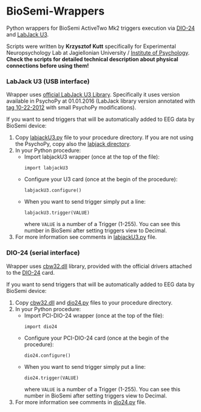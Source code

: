 # BioSemi-Wrappers

Python wrappers for BioSemi ActiveTwo Mk2 triggers execution via [DIO-24] and [LabJack U3].

Scripts were written by **Krzysztof Kutt** specifically for Experimental Neuropsychology Lab at Jagiellonian University / [Institute of Psychology]. __Check the scripts for detailed technical description about physical connections before using them!__

### LabJack U3 (USB interface)

Wrapper uses [official LabJack U3 Library]. Specifically it uses version available in PsychoPy at 01.01.2016 (LabJack library version annotated with [tag 10-22-2012] with small PsychoPy modifications).

If you want to send triggers that will be automatically added to EEG data by BioSemi device:
 1. Copy [labjackU3.py] file to your procedure directory. If you are not using the PsychoPy, copy also the [labjack directory].
 2. In your Python procedure:
    - Import labjackU3 wrapper (once at the top of the file):
      ``` 
      import labjackU3
      ```
    - Configure your U3 card (once at the begin of the procedure):
      ``` 
      labjackU3.configure()
      ```
    - When you want to send trigger simply put a line:
      ``` 
      labjackU3.trigger(VALUE)
      ```
      where `VALUE` is a number of a Trigger (1-255). You can see this number in BioSemi after setting triggers view to Decimal.
 3. For more information see comments in [labjackU3.py] file.

### DIO-24 (serial interface)

Wrapper uses [cbw32.dll] library, provided with the official drivers attached to the [DIO-24] card.

If you want to send triggers that will be automatically added to EEG data by BioSemi device:
 1. Copy [cbw32.dll] and [dio24.py] files to your procedure directory.
 2. In your Python procedure:
    - Import PCI-DIO-24 wrapper (once at the top of the file):
      ``` 
      import dio24
      ```
    - Configure your PCI-DIO-24 card (once at the begin of the procedure):
      ``` 
      dio24.configure()
      ```
    - When you want to send trigger simply put a line:
      ``` 
      dio24.trigger(VALUE)
      ```
      where `VALUE` is a number of a Trigger (1-255). You can see this number in BioSemi after setting triggers view to Decimal.
 3. For more information see comments in [dio24.py] file.


[DIO-24]: <http://www.mccdaq.com/pci-data-acquisition/PCI-DIO24-Series.aspx>
[LabJack U3]: <https://labjack.com/products/u3>
[Institute of Psychology]: <http://www.psychologia.uj.edu.pl/index.php/eng/>
[official LabJack U3 Library]: <https://github.com/labjack/LabJackPython>
[tag 10-22-2012]: <https://github.com/labjack/LabJackPython/tree/10-22-2012>
[labjack directory]: <labjack/>
[labjackU3.py]: <labjackU3.py>
[cbw32.dll]: <cbw32.dll>
[dio24.py]: <dio24.py>
